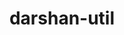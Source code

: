 ---
title: "darshan-util"
layout: cache
categories: [package, v0.21.1]
meta: {"versions": ["3.4.4"], "compilers": ["gcc@=11.1.0", "gcc@=11.4.0", "gcc@=9.4.0", "oneapi@=2023.2.0"], "oss": ["ubuntu20.04"], "platforms": ["linux"], "targets": ["neoverse_v1", "ppc64le", "x86_64_v3"], "stacks": ["data-vis-sdk", "e4s", "e4s-neoverse_v1", "e4s-oneapi", "e4s-power", "root"], "num_specs": 5, "num_specs_by_stack": {"e4s-neoverse_v1": 1, "root": 5, "e4s-power": 1, "data-vis-sdk": 1, "e4s": 1, "e4s-oneapi": 1}}
spec_details: [{"hash": "nyxnsq5cseodagtgoqv3nunnaapuk5rf", "compiler": "gcc@=11.4.0", "versions": ["3.4.4"], "os": "ubuntu20.04", "platform": "linux", "target": "neoverse_v1", "variants": ["~apmpi", "~apxc", "build_system=autotools", "~bzip2"], "stacks": ["e4s-neoverse_v1", "root"], "size": "-", "tarball": "https://binaries.spack.io/releases/v0.21.1/build_cache/linux-ubuntu20.04-neoverse_v1/gcc-11.4.0/darshan-util-3.4.4/linux-ubuntu20.04-neoverse_v1-gcc-11.4.0-darshan-util-3.4.4-nyxnsq5cseodagtgoqv3nunnaapuk5rf.spack"}, {"hash": "fcgitxii4lskkqtj3pqe2q7aed7nubj4", "compiler": "gcc@=9.4.0", "versions": ["3.4.4"], "os": "ubuntu20.04", "platform": "linux", "target": "ppc64le", "variants": ["~apmpi", "~apxc", "build_system=autotools", "~bzip2"], "stacks": ["root", "e4s-power"], "size": "-", "tarball": "https://binaries.spack.io/releases/v0.21.1/build_cache/linux-ubuntu20.04-ppc64le/gcc-9.4.0/darshan-util-3.4.4/linux-ubuntu20.04-ppc64le-gcc-9.4.0-darshan-util-3.4.4-fcgitxii4lskkqtj3pqe2q7aed7nubj4.spack"}, {"hash": "a2tnm46znhoi4hfwbk7uduskapwaae7s", "compiler": "gcc@=11.1.0", "versions": ["3.4.4"], "os": "ubuntu20.04", "platform": "linux", "target": "x86_64_v3", "variants": ["~apmpi", "~apxc", "build_system=autotools", "~bzip2"], "stacks": ["root", "data-vis-sdk"], "size": "-", "tarball": "https://binaries.spack.io/releases/v0.21.1/build_cache/linux-ubuntu20.04-x86_64_v3/gcc-11.1.0/darshan-util-3.4.4/linux-ubuntu20.04-x86_64_v3-gcc-11.1.0-darshan-util-3.4.4-a2tnm46znhoi4hfwbk7uduskapwaae7s.spack"}, {"hash": "vln7d77mqi6scb34gg7cadjiw5c6cmku", "compiler": "gcc@=11.4.0", "versions": ["3.4.4"], "os": "ubuntu20.04", "platform": "linux", "target": "x86_64_v3", "variants": ["~apmpi", "~apxc", "build_system=autotools", "~bzip2"], "stacks": ["e4s", "root"], "size": "-", "tarball": "https://binaries.spack.io/releases/v0.21.1/build_cache/linux-ubuntu20.04-x86_64_v3/gcc-11.4.0/darshan-util-3.4.4/linux-ubuntu20.04-x86_64_v3-gcc-11.4.0-darshan-util-3.4.4-vln7d77mqi6scb34gg7cadjiw5c6cmku.spack"}, {"hash": "3sxaqnvkaivvem2xinbjg63fbisptvc6", "compiler": "oneapi@=2023.2.0", "versions": ["3.4.4"], "os": "ubuntu20.04", "platform": "linux", "target": "x86_64_v3", "variants": ["~apmpi", "~apxc", "build_system=autotools", "~bzip2"], "stacks": ["root", "e4s-oneapi"], "size": "-", "tarball": "https://binaries.spack.io/releases/v0.21.1/build_cache/linux-ubuntu20.04-x86_64_v3/oneapi-2023.2.0/darshan-util-3.4.4/linux-ubuntu20.04-x86_64_v3-oneapi-2023.2.0-darshan-util-3.4.4-3sxaqnvkaivvem2xinbjg63fbisptvc6.spack"}]
---